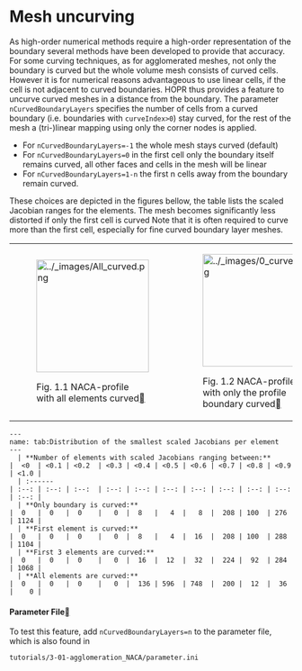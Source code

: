 # Mesh uncurving

As high-order numerical methods require a high-order representation of the boundary several methods have been developed to provide that accuracy. For some curving techniques, as for agglomerated meshes, not only the boundary is curved but the whole volume mesh consists of curved cells. However it is for numerical reasons advantageous to use linear cells, if the cell is not adjacent to curved boundaries. HOPR thus provides a feature to uncurve curved meshes in a distance from the boundary. The parameter `nCurvedBoundaryLayers` specifies the number of cells from a curved boundary (i.e. boundaries with `curveIndex>0`) stay curved, for the rest of the mesh a (tri-)linear mapping using only the corner nodes is applied.

- For `nCurvedBoundaryLayers=-1` the whole mesh stays curved (default)
- For `nCurvedBoundaryLayers=0` in the first cell only the boundary itself remains curved, all other faces and cells in the mesh will be linear
- For `nCurvedBoundaryLayers=1-n` the first n cells away from the boundary remain curved.

These choices are depicted in the figures bellow, the table lists the scaled Jacobian ranges for the elements. The mesh becomes significantly less distorted if only the first cell is curved Note that it is often required to curve more than the first cell, especially for fine curved boundary layer meshes.

<table align="center" style="width:100%">
  <tr>
    <td style="width:25%">
        <figure id="fig-all-curved">
        <a class="reference internal image-reference" href="../_images/All_curved.png"><img alt="../_images/All_curved.png" src="../_images/All_curved.png" style="height: 200px;" /></a>
        <figcaption>
        <p><span class="caption-number">Fig. 1.1 </span><span class="caption-text">NACA-profile with all elements curved</span><a class="headerlink" href="#fig-all-curved" title="Permalink to this image"></a></p>
        </figcaption>
        </figure>
    </td>
    <td style="width:25%">
        <figure id="fig-0-curved">
        <a class="reference internal image-reference" href="../_images/0_curved.png"><img alt="../_images/0_curved.png" src="../_images/0_curved.png" style="height: 200px;" /></a>
        <figcaption>
        <p><span class="caption-number">Fig. 1.2 </span><span class="caption-text">NACA-profile with only the profile boundary curved</span><a class="headerlink" href="#fig-0-curved" title="Permalink to this image"></a></p>
        </figcaption>
        </figure>
    </td>
    <td style="width:25%">
        <figure id="fig-1-curved">
        <a class="reference internal image-reference" href="../_images/1_curved.png"><img alt="../_images/1_curved.png" src="../_images/1_curved.png" style="height: 200px;" /></a>
        <figcaption>
        <p><span class="caption-number">Fig. 1.3 </span><span class="caption-text">NACA-profile with the first cell curved</span><a class="headerlink" href="#fig-1-curved" title="Permalink to this image"></a></p>
        </figcaption>
        </figure>
    </td>
    <td style="width:25%">
        <figure id="fig-3-curved">
        <a class="reference internal image-reference" href="../_images/3_curved.png"><img alt="../_images/3_curved.png" src="../_images/3_curved.png" style="height: 200px;" /></a>
        <figcaption>
        <p><span class="caption-number">Fig. 1.4 </span><span class="caption-text">NACA-profile with the first three cells curved</span><a class="headerlink" href="#fig-3-curved" title="Permalink to this image"></a></p>
        </figcaption>
        </figure>
    </td>
  </tr>
</table>

```{table} Distribution of the smallest scaled Jacobians per element.
---
name: tab:Distribution of the smallest scaled Jacobians per element 
---
  | **Number of elements with scaled Jacobians ranging between:**      |  <0  | <0.1 | <0.2  | <0.3 | <0.4 | <0.5 | <0.6 | <0.7 | <0.8 | <0.9 | <1.0 |  
  | :------                                                            | :--: | :--: | :--:  | :--: | :--: | :--: | :--: | :--: | :--: | :--: | :--: |
  | **Only boundary is curved:**                                       |  0   |  0   |  0    |   0  |  8   |   4  |   8  |  208 | 100  | 276  | 1124 |
  | **First element is curved:**                                       |  0   |  0   |  0    |   0  |  8   |   4  |  16  |  208 | 100  | 288  | 1104 |
  | **First 3 elements are curved:**                                   |  0   |  0   |  0    |   0  |  16  |  12  |  32  |  224 |  92  | 284  | 1068 | 
  | **All elements are curved:**                                       |  0   |  0   |  0    |   0  |  136 | 596  | 748  |  200 |  12  |  36  |    0 |
```

<h4>Parameter File<a class="headerlink" href="#parameter-file" title="Permalink to this heading"></a></h4>

To test this feature, add `nCurvedBoundaryLayers=n` to the parameter file, which is also found in

    tutorials/3-01-agglomeration_NACA/parameter.ini